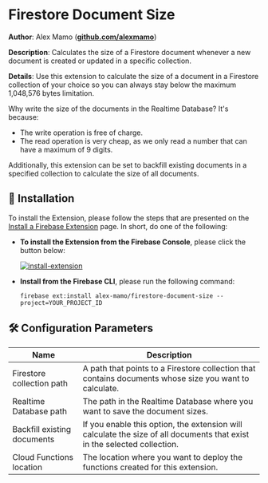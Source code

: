 # Firestore Document Size

**Author**: Alex Mamo (**[github.com/alexmamo](https://github.com/alexmamo)**)

**Description**: Calculates the size of a Firestore document whenever a new document is created or updated in a specific collection.

**Details**: Use this extension to calculate the size of a document in a Firestore collection of your choice so you can always stay below the maximum 1,048,576 bytes limitation.

Why write the size of the documents in the Realtime Database? It's because:
* The write operation is free of charge.
* The read operation is very cheap, as we only read a number that can have a maximum of 9 digits.

Additionally, this extension can be set to backfill existing documents in a specified collection to calculate the size of all documents.

## 🧩 Installation

To install the Extension, please follow the steps that are presented on the [Install a Firebase Extension](https://firebase.google.com/docs/extensions/install-extensions) page. In short, do one of the following:

- **To install the Extension from the Firebase Console**, please click the button below:

  [![install-extension](https://i.ibb.co/XWtkZTV/intall-firebase-extension-button.png)](https://console.firebase.google.com/project/_/extensions/install?ref=alex-mamo/firestore-document-size)

- **Install from the Firebase CLI**, please run the following command:

  ```
  firebase ext:install alex-mamo/firestore-document-size --project=YOUR_PROJECT_ID
  ```

## 🛠️ Configuration Parameters

| Name                           | Description                                                                                                              |
| ------------------------------ | ------------------------------------------------------------------------------------------------------------------------ |
| Firestore collection path      | A path that points to a Firestore collection that contains documents whose size you want to calculate.                   |
| Realtime Database path         | The path in the Realtime Database where you want to save the document sizes.                                             |
| Backfill existing documents    | If you enable this option, the extension will calculate the size of all documents that exist in the selected collection. |
| Cloud Functions location       | The location where you want to deploy the functions created for this extension.                                          |
